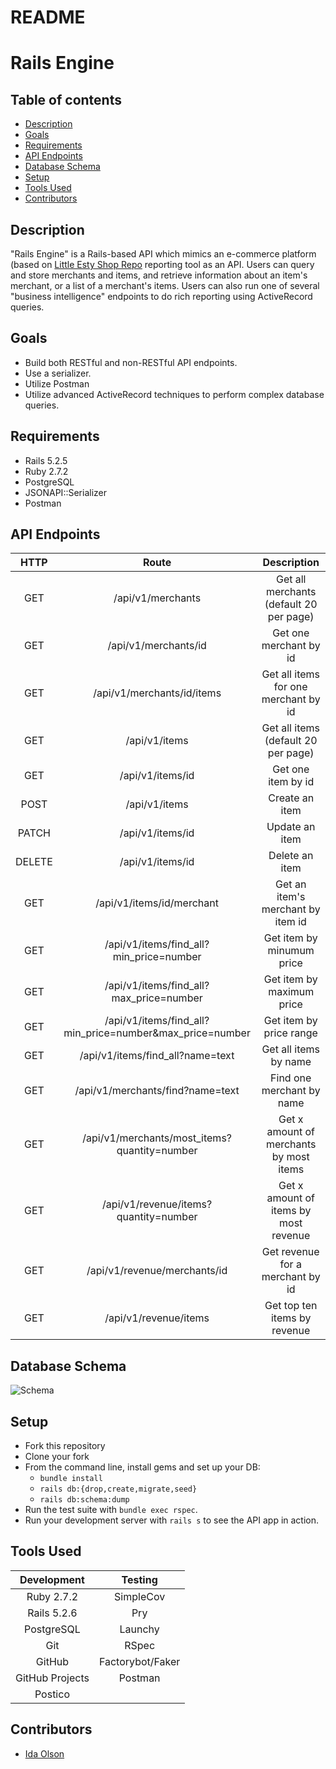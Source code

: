 # README

# Rails Engine

## Table of contents
* [Description](#description)
* [Goals](#goals)
* [Requirements](#requirements)
* [API Endpoints](#api-endpoints)
* [Database Schema](#database-schema)
* [Setup](#setup)
* [Tools Used](#tools-used)
* [Contributors](#contributors)

## Description

"Rails Engine" is a Rails-based API which mimics an e-commerce platform (based on [Little Esty Shop Repo](https://github.com/idaolson/little-esty-shop-bulk-discounts) reporting tool as an API. Users can query and store merchants and items, and retrieve information about an item's merchant, or a list of a merchant's items. Users can also run one of several "business intelligence" endpoints to do rich reporting using ActiveRecord queries.

## Goals
- Build both RESTful and non-RESTful API endpoints.
- Use a serializer.
- Utilize Postman
- Utilize advanced ActiveRecord techniques to perform complex database queries.

## Requirements
- Rails 5.2.5
- Ruby 2.7.2
- PostgreSQL
- JSONAPI::Serializer
- Postman

## API Endpoints

|   HTTP   |                        Route                              |                     Description                      |
| :-------:| :-------------------------------------------------------: | :--------------------------------------------------: |
| GET      | /api/v1/merchants	                                      | Get all merchants (default 20 per page)              |
| GET      | /api/v1/merchants/id	                                   | Get one merchant by id                               |   
| GET      | /api/v1/merchants/id/items                                | Get all items for one merchant by id                 |
| GET      | /api/v1/items                                             | Get all items (default 20 per page)                  |
| GET      | /api/v1/items/id                                          | Get one item by id                                   |
| POST     | /api/v1/items                                             | Create an item                                       |
| PATCH    | /api/v1/items/id                                          | Update an item                                       |
| DELETE   | /api/v1/items/id                                          | Delete an item                                       |
| GET      | /api/v1/items/id/merchant                                 | Get an item's merchant by item id                    |
| GET      | /api/v1/items/find_all?min_price=number                   | Get item by minumum price                            |
| GET      | /api/v1/items/find_all?max_price=number                   | Get item by maximum price                            |
| GET      | /api/v1/items/find_all?min_price=number&max_price=number  | Get item by price range                              |
| GET      | /api/v1/items/find_all?name=text                          | Get all items by name                                |
| GET      | /api/v1/merchants/find?name=text                          | Find one merchant by name                            |
| GET      | /api/v1/merchants/most_items?quantity=number              | Get x amount of merchants by most items              |
| GET      | /api/v1/revenue/items?quantity=number                     | Get x amount of items by most revenue                |
| GET      | /api/v1/revenue/merchants/id                              | Get revenue for a merchant by id                     |
| GET      | /api/v1/revenue/items                                     | Get top ten items by revenue                         |

## Database Schema
![Schema](https://user-images.githubusercontent.com/72399033/134418403-99e1a24c-11fb-442c-a682-01e86095ba7d.png)

## Setup
* Fork this repository
* Clone your fork
* From the command line, install gems and set up your DB:
    * `bundle install`
    * `rails db:{drop,create,migrate,seed}`
    * `rails db:schema:dump`
* Run the test suite with `bundle exec rspec`.
* Run your development server with `rails s` to see the API app in action.

## Tools Used

| Development     |  Testing             |
| :--------------:| :-------------------:|
| Ruby 2.7.2      | SimpleCov            |
| Rails 5.2.6     | Pry                  |
| PostgreSQL      | Launchy              |
| Git             | RSpec                |
| GitHub          | Factorybot/Faker     |
| GitHub Projects | Postman              |
| Postico         |                      |


## Contributors

- [Ida Olson](https://www.linkedin.com/in/idaolson/)
